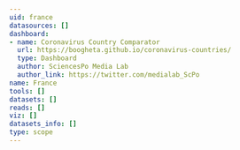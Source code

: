 ```yaml
---
uid: france
datasources: []
dashboard:
- name: Coronavirus Country Comparator
  url: https://boogheta.github.io/coronavirus-countries/
  type: Dashboard
  author: SciencesPo Media Lab
  author_link: https://twitter.com/medialab_ScPo
name: France
tools: []
datasets: []
reads: []
viz: []
datasets_info: []
type: scope
---
```


